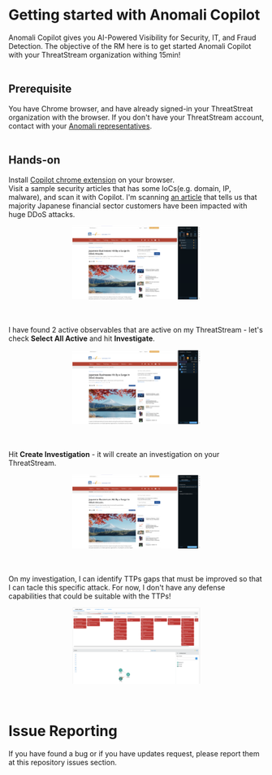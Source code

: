 # Getting started with Anomali Copilot
Anomali Copilot gives you AI-Powered Visibility for Security, IT, and Fraud Detection. The objective of the RM here is to get started Anomali Copilot with your ThreatStream organization withing 15min!
<br>
<br>

## Prerequisite
You have Chrome browser, and have already signed-in your ThreatStreat organization with the browser. If you don't have your ThreatStream account, contact with your [Anomali representatives](https://www.anomali.com/contact).
<br>
<br>


## Hands-on
Install [Copilot chrome extension](https://chromewebstore.google.com/detail/anomali-copilot/ghmbpcmonklliphfbkdbedkdkilfbngm) on your browser.
<br>
Visit a sample security articles that has some IoCs(e.g. domain, IP, malware), and scan it with Copilot. I'm scanning [an article](https://www.govinfosecurity.com/japanese-businesses-hit-by-surge-in-ddos-attacks-a-27216) that tells us that majority Japanese financial sector customers have been impacted with huge DDoS attacks.
<br>
<div align="center">
<img src="./images/Scaned Article.png" width=50%>
</div>
<br>
<br>


I have found 2 active observables that are active on my ThreatStream - let's check **Select All Active** and hit **Investigate**. 
<br>
<div align="center">
<img src="./images/Investigate.png" width=50%>
</div>
<br>
<br>


Hit **Create Investigation** - it will create an investigation on your ThreatStream.
<br>
<div align="center">
<img src="./images/Create Investigation.png" width=50%>
</div>
<br>
<br>

On my investigation, I can identify TTPs gaps that must be improved so that I can tacle this specific attack. For now, I don't have any defense capabilities that could be suitable with the TTPs!
<br>
<div align="center">
<img src="./images/Identify TTPs Gaps.png" width=50%>
</div>
<br>
<br>


#  Issue Reporting
If you have found a bug or if you have updates request, please report them at this repository issues section.
